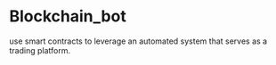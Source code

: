 # Blockchain_bot
use smart contracts to leverage an automated system that serves as a trading platform.
